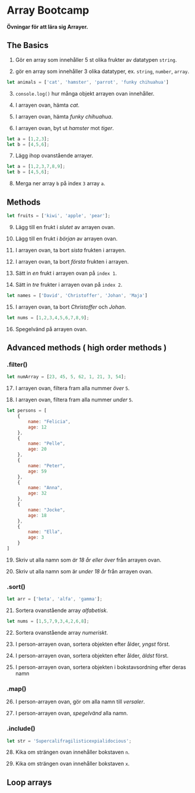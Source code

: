 
# Array Bootcamp
**Övningar för att lära sig Arrayer.**

## The Basics

1. Gör en array som innehåller 5 st olika frukter av datatypen ```string```.

2. gör en array som innehåller 3 olika datatyper, ex. ```string```, ```number```, ```array```.

```js
let animals = ['cat', 'hamster', 'parrot', 'funky chihuahua']
```

3. ```console.log()``` hur många objekt arrayen ovan innehåller.

4. I arrayen ovan, hämta *cat*.

5. I arrayen ovan, hämta *funky chihuahua*.

6. I arrayen ovan, byt ut *hamster* mot *tiger*.

```js
let a = [1,2,3];
let b = [4,5,6];
```

7. Lägg ihop ovanstående arrayer.

```js
let a = [1,2,3,7,8,9];
let b = [4,5,6];
```

8. Merga ner array ```b``` på index ```3``` array ```a```.


## Methods

```js
let fruits = ['kiwi', 'apple', 'pear'];
```

9. Lägg till en frukt i *slutet* av arrayen ovan.

10. Lägg till en frukt i *början* av arrayen ovan.

11. I arrayen ovan, ta bort *sista* frukten i arrayen.

12. I arrayen ovan, ta bort *första* frukten i arrayen.

13. Sätt in *en* frukt i arrayen ovan på ```index 1```.

14. Sätt in *tre* frukter i arrayen ovan på ```index 2```.

```js
let names = ['David', 'Christoffer', 'Johan', 'Maja']
```

15. I arrayen ovan, ta bort *Christoffer* och *Johan*.


```js
let nums = [1,2,3,4,5,6,7,8,9];
```

16. Spegelvänd på arrayen ovan.


## Advanced methods ( high order methods )
### .filter()
```js
let numArray = [23, 45, 5, 62, 1, 21, 3, 54];
```
17. I arrayen ovan, filtera fram alla nummer *över* ```5```.

18. I arrayen ovan, filtera fram alla nummer *under* ```5```.

```js
let persons = [
    {
        name: "Felicia",
        age: 12
    },
    {
        name: "Pelle",
        age: 20
    },
    {
        name: "Peter",
        age: 59
    },
    {
        name: "Anna",
        age: 32
    },
    {
        name: "Jocke",
        age: 18
    },
    {
        name: "Ella",
        age: 3
    }
]
```


19. Skriv ut alla namn som *är 18 år eller över* från arrayen ovan.

20. Skriv ut alla namn som är *under 18 år* från arrayen ovan.


### .sort()
```js
let arr = ['beta', 'alfa', 'gamma'];
```

21. Sortera ovanstående array *alfabetisk*.

```js 
let nums = [1,5,7,9,3,4,2,6,8];
```
22. Sortera ovanstående array *numeriskt*.

23. I person-arrayen ovan, sortera objekten efter ålder, *yngst* först.

24. I person-arrayen ovan, sortera objekten efter ålder, *äldst* först.


25. I person-arrayen ovan, sortera objekten i bokstavsordning efter deras namn


### .map()

26. I person-arrayen ovan, gör om alla namn till *versaler*.

27. I person-arrayen ovan, *spegelvänd* alla namn.


### .include()

```js
let str = 'Supercalifragilisticexpialidocious';
```

28. Kika om strängen ovan innehåller bokstaven ```n```.

29. Kika om strängen ovan innehåller bokstaven ```x```.


## Loop arrays
